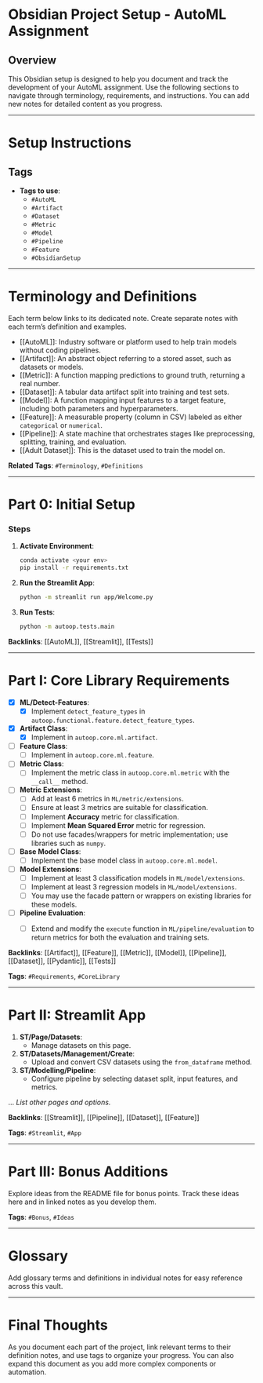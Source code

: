 # Obsidian Project Setup - AutoML Assignment

## Overview
This Obsidian setup is designed to help you document and track the development of your AutoML assignment. Use the following sections to navigate through terminology, requirements, and instructions. You can add new notes for detailed content as you progress.

---

# Setup Instructions

## Tags
- **Tags to use**:
  - `#AutoML`
  - `#Artifact`
  - `#Dataset`
  - `#Metric`
  - `#Model`
  - `#Pipeline`
  - `#Feature`
  - `#ObsidianSetup`

---

# Terminology and Definitions

Each term below links to its dedicated note. Create separate notes with each term’s definition and examples.

- [[AutoML]]: Industry software or platform used to help train models without coding pipelines.
- [[Artifact]]: An abstract object referring to a stored asset, such as datasets or models.
- [[Metric]]: A function mapping predictions to ground truth, returning a real number.
- [[Dataset]]: A tabular data artifact split into training and test sets.
- [[Model]]: A function mapping input features to a target feature, including both parameters and hyperparameters.
- [[Feature]]: A measurable property (column in CSV) labeled as either `categorical` or `numerical`.
- [[Pipeline]]: A state machine that orchestrates stages like preprocessing, splitting, training, and evaluation.
- [[Adult Dataset]]: This is the dataset used to train the model on.

**Related Tags**: `#Terminology`, `#Definitions`

---

# Part 0: Initial Setup

### Steps
1. **Activate Environment**:
    ```bash
    conda activate <your env>
    pip install -r requirements.txt
    ```
2. **Run the Streamlit App**:
    ```bash
    python -m streamlit run app/Welcome.py
    ```
3. **Run Tests**:
    ```bash
    python -m autoop.tests.main
    ```

**Backlinks**: [[AutoML]], [[Streamlit]], [[Tests]]

---

# Part I: Core Library Requirements

- [x] **ML/Detect-Features**:
   - [x] Implement `detect_feature_types` in `autoop.functional.feature.detect_feature_types`.
- [x] **Artifact Class**:
   - [x] Implement in `autoop.core.ml.artifact`.
- [ ] **Feature Class**:
   - [ ] Implement in `autoop.core.ml.feature`.
- [ ] **Metric Class**:
   - [ ] Implement the metric class in `autoop.core.ml.metric` with the `__call__` method.
- [ ] **Metric Extensions**:
   - [ ] Add at least 6 metrics in `ML/metric/extensions`.
   - [ ] Ensure at least 3 metrics are suitable for classification.
   - [ ] Implement **Accuracy** metric for classification.
   - [ ] Implement **Mean Squared Error** metric for regression.
   - [ ] Do not use facades/wrappers for metric implementation; use libraries such as `numpy`.
- [ ] **Base Model Class**:
   - [ ] Implement the base model class in `autoop.core.ml.model`.
- [ ] **Model Extensions**:
   - [ ] Implement at least 3 classification models in `ML/model/extensions`.
   - [ ] Implement at least 3 regression models in `ML/model/extensions`.
   - [ ] You may use the facade pattern or wrappers on existing libraries for these models.
- [ ] **Pipeline Evaluation**:
   - [ ] Extend and modify the `execute` function in `ML/pipeline/evaluation` to return metrics for both the evaluation and training sets.


**Backlinks**: [[Artifact]], [[Feature]], [[Metric]], [[Model]], [[Pipeline]], [[Dataset]], [[Pydantic]], [[Tests]]

**Tags**: `#Requirements`, `#CoreLibrary`

---

# Part II: Streamlit App

1. **ST/Page/Datasets**:
   - Manage datasets on this page.
2. **ST/Datasets/Management/Create**:
   - Upload and convert CSV datasets using the `from_dataframe` method.
3. **ST/Modelling/Pipeline**:
   - Configure pipeline by selecting dataset split, input features, and metrics.

… *List other pages and options.*

**Backlinks**: [[Streamlit]], [[Pipeline]], [[Dataset]], [[Feature]]

**Tags**: `#Streamlit`, `#App`

---

# Part III: Bonus Additions

Explore ideas from the README file for bonus points. Track these ideas here and in linked notes as you develop them.

**Tags**: `#Bonus`, `#Ideas`

---

# Glossary

Add glossary terms and definitions in individual notes for easy reference across this vault.

---

# Final Thoughts

As you document each part of the project, link relevant terms to their definition notes, and use tags to organize your progress. You can also expand this document as you add more complex components or automation.

